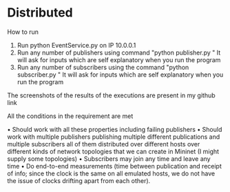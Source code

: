 # Distributed

How to run 

1. Run python EventService.py on IP 10.0.0.1
2. Run any number of publishers using command "python publisher.py <IPaddress of that publisher>"
	It will ask for inputs which are self explanatory when you run the program
3. Run any number of subscribers using the command  "python subscriber.py <IPaddress of that subscriber>"
	It will ask for inputs which are self explanatory when you run the program

The screenshots of the results of the executions are present in my github link
	
All the conditions in the requirement are met 

•	Should work with all these properties including failing publishers
•	Should work with multiple publishers publishing multiple different publications and multiple subscribers all of them distributed over different hosts over different kinds of network topologies that we can create in Mininet (I might supply some topologies)
•	Subscribers may join any time and leave any time
•	Do end-to-end measurements (time between publication and receipt of info; since the clock is the same on all emulated hosts, we do not have the issue of clocks drifting apart from each other).
